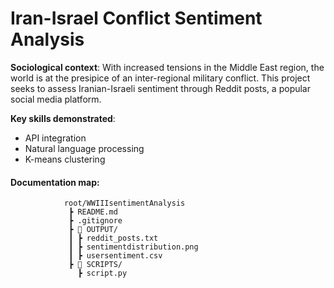 # Iran-Israel Conflict Sentiment Analysis
**Sociological context**: With increased tensions in the Middle East region, the world is at the presipice of an inter-regional military conflict. This project seeks to assess Iranian-Israeli sentiment through Reddit posts, a popular social media platform.  

**Key skills demonstrated**:
* API integration
* Natural language processing
* K-means clustering

#### Documentation map:    
                root/WWIIIsentimentAnalysis     
                 ┣ README.md   
                 ┣ .gitignore   
                 ┣ 📂 OUTPUT/    
                 ┃ ┣ reddit_posts.txt    
                 ┃ ┣ sentimentdistribution.png   
                 ┃ ┣ usersentiment.csv     
                 ┣ 📂 SCRIPTS/    
                   ┣ script.py  

